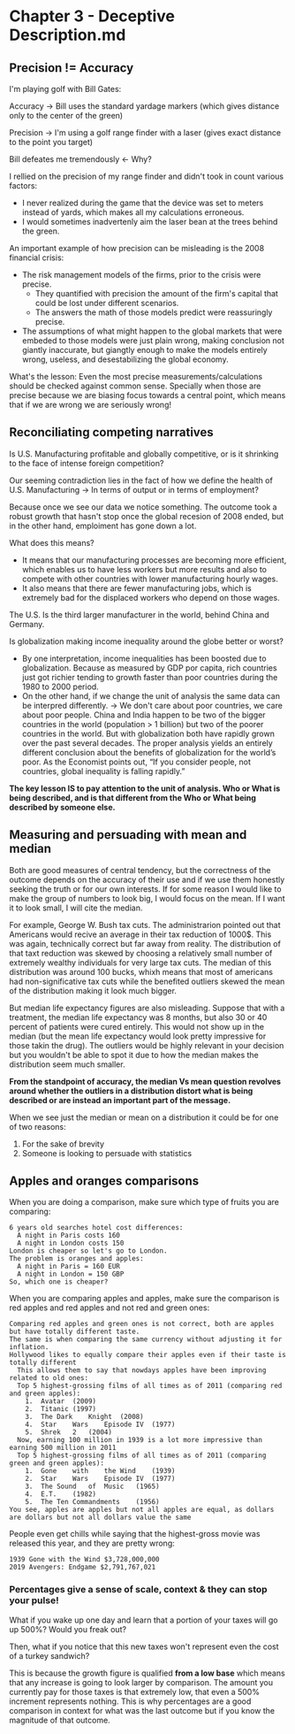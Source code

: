 # Chapter 3 - Deceptive Description.md
## Precision != Accuracy
I'm playing golf with Bill Gates:

Accuracy -> Bill uses the standard yardage markers (which gives distance only to the center of the green)

Precision -> I'm using a golf range finder with a laser (gives exact distance to the point you target)

Bill defeates me tremendously <- Why?

I rellied on the precision of my range finder and didn't took in count various factors:
- I never realized during the game that the device was set to meters instead of yards, which makes all my calculations erroneous.
- I would sometimes inadvertenly aim the laser bean at the trees behind the green. 

An important example of how precision can be misleading is the 2008 financial crisis:
- The risk management models of the firms, prior to the crisis were precise.
  * They quantified with precision the amount of the firm's capital that could be lost under different scenarios.
  * The answers the math of those models predict were reassuringly precise.
- The assumptions of what might happen to the global markets that were embeded to those models were just plain wrong, making conclusion not giantly inaccurate, but giangtly enough to make the models entirely wrong, useless, and desestabilizing the global economy.

What's the lesson: Even the most precise measurements/calculations should be checked against common sense. Specially when those are precise because we are biasing focus towards a central point, which means that if we are wrong we are seriously wrong!

## Reconciliating competing narratives
Is U.S. Manufacturing profitable and globally competitive, or is it shrinking to the face of intense foreign competition?

Our seeming contradiction lies in the fact of how we define the health of U.S. Manufacturing -> In terms of output or in terms of employment? 

Because once we see our data we notice something. The outcome took a robust growth that hasn't stop once the global recesion of 2008 ended, but in the other hand, emploiment has gone down a lot.

What does this means?
- It means that our manufacturing processes are becoming more efficient, which enables us to have less workers but more results and also to compete with other countries with lower manufacturing hourly wages.
- It also means that there are fewer manufacturing jobs, which is extremely bad for the displaced workers who depend on those wages.

The U.S. Is the third larger manufacturer in the world, behind China and Germany.

Is globalization making income inequality around the globe better or worst?
- By one interpretation, income inequalities has been boosted due to globalization. Because as measured by GDP por capita, rich countries just got richier tending to growth faster than poor countries during the 1980 to 2000 period.
- On the other hand, if we change the unit of analysis the same data can be interpred differently. -> We don't care about poor countries, we care about poor people. China and India happen to be two of the bigger countries in the world (population > 1 billion) but two of the poorer countries in the world. But with globalization both have rapidly grown over the past several decades. The proper analysis yields an entirely different conclusion about the benefits of globalization for the world’s poor. As the Economist points out, “If you consider people, not countries, global inequality is falling rapidly.”

**The key lesson IS to pay attention to the unit of analysis. Who or What is being described, and is that different from the Who or What being described by someone else.**

## Measuring and persuading with mean and median
Both are good measures of central tendency, but the correctness of the outcome depends on the accuracy of their use and if we use them honestly seeking the truth or for our own interests. If for some reason I would like to make the group of numbers to look big, I would focus on the mean. If I want it to look small, I will cite the median.

For example, George W. Bush tax cuts. The administrarion pointed out that Americans would recive an average in their tax reduction of 1000$. This was again, technically correct but far away from reality. The distribution of that taxt reduction was skewed by choosing a relatively small number of extremely wealthy individuals for very large tax cuts. The median of this distribution was around 100 bucks, whixh means that most of americans had non-significative tax cuts while the benefited outliers skewed the mean of the distribution making it look much bigger.

But median life expectancy figures are also misleading. Suppose that with a treatment, the median life expectancy was 8 months, but also 30 or 40 percent of patients were cured entirely. This would not show up in the median (but the mean life expectancy would look pretty impressive for those takin the drug). The outliers would be highly relevant in your decision but you wouldn't be able to spot it due to how the median makes the distribution seem much smaller.

**From the standpoint of accuracy, the median Vs mean question revolves around whether the outliers in a distribution distort what is being described or are instead an important part of the message.**

When we see just the median or mean on a distribution it could be for one of two reasons:
1. For the sake of brevity
2. Someone is looking to persuade with statistics

## Apples and oranges comparisons

When you are doing a comparison, make sure which type of fruits you are comparing:
 
    6 years old searches hotel cost differences:
      A night in Paris costs 160
      A night in London costs 150
    London is cheaper so let's go to London.
    The problem is oranges and apples:
      A night in Paris = 160 EUR
      A night in London = 150 GBP
    So, which one is cheaper?
    
When you are comparing apples and apples, make sure the comparison is red apples and red apples and not red and green ones:

    Comparing red apples and green ones is not correct, both are apples but have totally different taste.
    The same is when comparing the same currency without adjusting it for inflation.
    Hollywood likes to equally compare their apples even if their taste is totally different
      This allows them to say that nowdays apples have been improving related to old ones:
      Top 5 highest-grossing films of all times as of 2011 (comparing red and green apples):
        1.	Avatar	(2009) 
        2.	Titanic	(1997) 
        3.	The	Dark	Knight	(2008) 
        4.	Star	Wars	Episode	IV	(1977) 
        5.	Shrek	2	(2004)
      Now, earning 100 million in 1939 is a lot more impressive than earning 500 million in 2011
      Top 5 highest-grossing films of all times as of 2011 (comparing green and green apples):
        1.	Gone	with	the	Wind	(1939) 
        2.	Star	Wars	Episode	IV	(1977) 
        3.	The	Sound	of	Music	(1965) 
        4.	E.T.	(1982) 
        5.	The	Ten	Commandments	(1956)
    You see, apples are apples but not all apples are equal, as dollars are dollars but not all dollars value the same
    
People even get chills while saying that the highest-gross movie was released this year, and they are pretty wrong:

    1939 Gone with the Wind	$3,728,000,000
    2019 Avengers: Endgame $2,791,767,021
    	
### Percentages give a sense of scale, context & they can stop your pulse!
What if you wake up one day and learn that a portion of your taxes will go up 500%? Would you freak out?

Then, what if you notice that this new taxes won't represent even the cost of a turkey sandwich? 

This is because the growth figure is qualified **from a low base** which means that any increase is going to look larger by comparison. The amount you currently pay for those taxes is that extremely low, that even a 500% increment represents nothing. This is why percentages are a good comparison in context for what was the last outcome but if you know the magnitude of that outcome.
